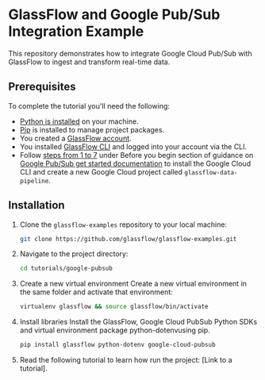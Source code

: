 # GlassFlow and Google Pub/Sub Integration Example

This repository demonstrates how to integrate Google Cloud Pub/Sub with GlassFlow to ingest and transform real-time data.

## Prerequisites

To complete the tutorial you'll need the following:

- [Python is installed](https://www.python.org/downloads/) on your machine.
- [Pip](https://pip.pypa.io/en/stable/installation/) is installed to manage project packages.
- You created a [GlassFlow account](https://www.notion.so/o/aR82XtsD8fLEkzPmMtb7/s/pRyi93X0Jn9wrh2Z4Ffm/~/changes/9/get-started/create-account).
- You installed [GlassFlow CLI](https://www.notion.so/o/aR82XtsD8fLEkzPmMtb7/s/pRyi93X0Jn9wrh2Z4Ffm/~/changes/9/get-started/glassflow-cli) and logged into your account via the CLI.
- Follow [steps from 1 to 7](https://cloud.google.com/pubsub/docs/publish-receive-messages-client-library) under Before you begin section of guidance on [Google Pub/Sub get started documentation](https://cloud.google.com/pubsub/docs/publish-receive-messages-client-library) to install the Google Cloud CLI and create a new Google Cloud project called `glassflow-data-pipeline`.

## Installation

1. Clone the `glassflow-examples` repository to your local machine:
    
    ```bash
    git clone https://github.com/glassflow/glassflow-examples.git
    ```
    
2. Navigate to the project directory:
    
    ```bash
    cd tutorials/google-pubsub
    ```
3. Create a new virtual environment
Create a new virtual environment in the same folder and activate that environment:
    
    ```bash
    virtualenv glassflow && source glassflow/bin/activate
    ```

4. Install libraries
Install the GlassFlow, Google Cloud PubSub Python SDKs and virtual environment package python-dotenvusing pip.

    ```bash
    pip install glassflow python-dotenv google-cloud-pubsub
    ```

5. Read the following tutorial to learn how run the project: [Link to a tutorial].